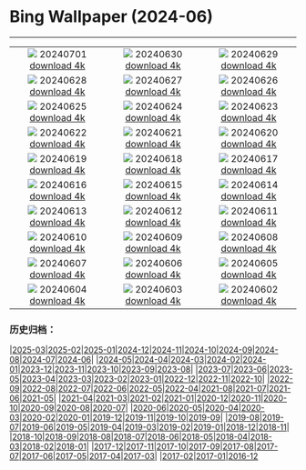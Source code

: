 # Bing Wallpaper (2024-06)
**************
| | | |
| :----: | :----: | :----: |
| ![](https://www.bing.com/th?id=OHR.UbudBali_EN-CA8434577809_1920x1080.jpg) 20240701 [download 4k](https://www.bing.com/th?id=OHR.UbudBali_EN-CA8434577809_UHD.jpg) | ![](https://www.bing.com/th?id=OHR.TourCorsica_EN-CA6661370949_1920x1080.jpg) 20240630 [download 4k](https://www.bing.com/th?id=OHR.TourCorsica_EN-CA6661370949_UHD.jpg) | ![](https://www.bing.com/th?id=OHR.ChristopherPark_EN-CA4001451105_1920x1080.jpg) 20240629 [download 4k](https://www.bing.com/th?id=OHR.ChristopherPark_EN-CA4001451105_UHD.jpg) |
| ![](https://www.bing.com/th?id=OHR.FlorenceDuomo_EN-CA9972074175_1920x1080.jpg) 20240628 [download 4k](https://www.bing.com/th?id=OHR.FlorenceDuomo_EN-CA9972074175_UHD.jpg) | ![](https://www.bing.com/th?id=OHR.CardinalfishAnemone_EN-CA9725559395_1920x1080.jpg) 20240627 [download 4k](https://www.bing.com/th?id=OHR.CardinalfishAnemone_EN-CA9725559395_UHD.jpg) | ![](https://www.bing.com/th?id=OHR.FireWave_EN-CA9559982578_1920x1080.jpg) 20240626 [download 4k](https://www.bing.com/th?id=OHR.FireWave_EN-CA9559982578_UHD.jpg) |
| ![](https://www.bing.com/th?id=OHR.FloresIsland_EN-CA9405786955_1920x1080.jpg) 20240625 [download 4k](https://www.bing.com/th?id=OHR.FloresIsland_EN-CA9405786955_UHD.jpg) | ![](https://www.bing.com/th?id=OHR.DhakaBangladesh_EN-CA1292742742_1920x1080.jpg) 20240624 [download 4k](https://www.bing.com/th?id=OHR.DhakaBangladesh_EN-CA1292742742_UHD.jpg) | ![](https://www.bing.com/th?id=OHR.BrazilRainforest_EN-CA8803781461_1920x1080.jpg) 20240623 [download 4k](https://www.bing.com/th?id=OHR.BrazilRainforest_EN-CA8803781461_UHD.jpg) |
| ![](https://www.bing.com/th?id=OHR.IndPeopleDay_EN-CA8734922275_1920x1080.jpg) 20240622 [download 4k](https://www.bing.com/th?id=OHR.IndPeopleDay_EN-CA8734922275_UHD.jpg) | ![](https://www.bing.com/th?id=OHR.KokinoMacedonia_EN-CA8649662259_1920x1080.jpg) 20240621 [download 4k](https://www.bing.com/th?id=OHR.KokinoMacedonia_EN-CA8649662259_UHD.jpg) | ![](https://www.bing.com/th?id=OHR.LewaGiraffe_EN-CA8570636554_1920x1080.jpg) 20240620 [download 4k](https://www.bing.com/th?id=OHR.LewaGiraffe_EN-CA8570636554_UHD.jpg) |
| ![](https://www.bing.com/th?id=OHR.LupinIceland_EN-CA8487496970_1920x1080.jpg) 20240619 [download 4k](https://www.bing.com/th?id=OHR.LupinIceland_EN-CA8487496970_UHD.jpg) | ![](https://www.bing.com/th?id=OHR.HummingThistle_EN-CA5661404552_1920x1080.jpg) 20240618 [download 4k](https://www.bing.com/th?id=OHR.HummingThistle_EN-CA5661404552_UHD.jpg) | ![](https://www.bing.com/th?id=OHR.RedFoxDad_EN-CA5585165755_1920x1080.jpg) 20240617 [download 4k](https://www.bing.com/th?id=OHR.RedFoxDad_EN-CA5585165755_UHD.jpg) |
| ![](https://www.bing.com/th?id=OHR.NazareWave_EN-CA5439968025_1920x1080.jpg) 20240616 [download 4k](https://www.bing.com/th?id=OHR.NazareWave_EN-CA5439968025_UHD.jpg) | ![](https://www.bing.com/th?id=OHR.PeggysCove_EN-CA5369786988_1920x1080.jpg) 20240615 [download 4k](https://www.bing.com/th?id=OHR.PeggysCove_EN-CA5369786988_UHD.jpg) | ![](https://www.bing.com/th?id=OHR.RegistanUzbekistan_EN-CA2957046494_1920x1080.jpg) 20240614 [download 4k](https://www.bing.com/th?id=OHR.RegistanUzbekistan_EN-CA2957046494_UHD.jpg) |
| ![](https://www.bing.com/th?id=OHR.BigBendMilkyWay_EN-CA2391615132_1920x1080.jpg) 20240613 [download 4k](https://www.bing.com/th?id=OHR.BigBendMilkyWay_EN-CA2391615132_UHD.jpg) | ![](https://www.bing.com/th?id=OHR.GemsbokBotswana_EN-CA0854561262_1920x1080.jpg) 20240612 [download 4k](https://www.bing.com/th?id=OHR.GemsbokBotswana_EN-CA0854561262_UHD.jpg) | ![](https://www.bing.com/th?id=OHR.OsakaNight_EN-CA0467122795_1920x1080.jpg) 20240611 [download 4k](https://www.bing.com/th?id=OHR.OsakaNight_EN-CA0467122795_UHD.jpg) |
| ![](https://www.bing.com/th?id=OHR.BardenasBiosphere_EN-CA9390385116_1920x1080.jpg) 20240610 [download 4k](https://www.bing.com/th?id=OHR.BardenasBiosphere_EN-CA9390385116_UHD.jpg) | ![](https://www.bing.com/th?id=OHR.CanadianGP_EN-CA8496728904_1920x1080.jpg) 20240609 [download 4k](https://www.bing.com/th?id=OHR.CanadianGP_EN-CA8496728904_UHD.jpg) | ![](https://www.bing.com/th?id=OHR.HumpbackFamily_EN-CA7093213035_1920x1080.jpg) 20240608 [download 4k](https://www.bing.com/th?id=OHR.HumpbackFamily_EN-CA7093213035_UHD.jpg) |
| ![](https://www.bing.com/th?id=OHR.LesBravesNormandy_EN-CA6288296004_1920x1080.jpg) 20240607 [download 4k](https://www.bing.com/th?id=OHR.LesBravesNormandy_EN-CA6288296004_UHD.jpg) | ![](https://www.bing.com/th?id=OHR.MadagascarRiver_EN-CA5413298689_1920x1080.jpg) 20240606 [download 4k](https://www.bing.com/th?id=OHR.MadagascarRiver_EN-CA5413298689_UHD.jpg) | ![](https://www.bing.com/th?id=OHR.ChestnutBeeEater_EN-CA4730115773_1920x1080.jpg) 20240605 [download 4k](https://www.bing.com/th?id=OHR.ChestnutBeeEater_EN-CA4730115773_UHD.jpg) |
| ![](https://www.bing.com/th?id=OHR.CopenhagenBicycles_EN-CA1742529177_1920x1080.jpg) 20240604 [download 4k](https://www.bing.com/th?id=OHR.CopenhagenBicycles_EN-CA1742529177_UHD.jpg) | ![](https://www.bing.com/th?id=OHR.Annahummingbird_EN-CA0660927808_1920x1080.jpg) 20240603 [download 4k](https://www.bing.com/th?id=OHR.Annahummingbird_EN-CA0660927808_UHD.jpg) | ![](https://www.bing.com/th?id=OHR.PrideMonthSF_EN-CA8827257205_1920x1080.jpg) 20240602 [download 4k](https://www.bing.com/th?id=OHR.PrideMonthSF_EN-CA8827257205_UHD.jpg) |

### 历史归档：

|[2025-03](/../2025-03/2025-03.md)|[2025-02](/../2025-02/2025-02.md)|[2025-01](/../2025-01/2025-01.md)|[2024-12](/../2024-12/2024-12.md)|[2024-11](/../2024-11/2024-11.md)|[2024-10](/../2024-10/2024-10.md)|[2024-09](/../2024-09/2024-09.md)|[2024-08](/../2024-08/2024-08.md)|[2024-07](/../2024-07/2024-07.md)|[2024-06](/2024-06.md)|
|[2024-05](/../2024-05/2024-05.md)|[2024-04](/../2024-04/2024-04.md)|[2024-03](/../2024-03/2024-03.md)|[2024-02](/../2024-02/2024-02.md)|[2024-01](/../2024-01/2024-01.md)|[2023-12](/../2023-12/2023-12.md)|[2023-11](/../2023-11/2023-11.md)|[2023-10](/../2023-10/2023-10.md)|[2023-09](/../2023-09/2023-09.md)|[2023-08](/../2023-08/2023-08.md)|
|[2023-07](/../2023-07/2023-07.md)|[2023-06](/../2023-06/2023-06.md)|[2023-05](/../2023-05/2023-05.md)|[2023-04](/../2023-04/2023-04.md)|[2023-03](/../2023-03/2023-03.md)|[2023-02](/../2023-02/2023-02.md)|[2023-01](/../2023-01/2023-01.md)|[2022-12](/../2022-12/2022-12.md)|[2022-11](/../2022-11/2022-11.md)|[2022-10](/../2022-10/2022-10.md)|
|[2022-09](/../2022-09/2022-09.md)|[2022-08](/../2022-08/2022-08.md)|[2022-07](/../2022-07/2022-07.md)|[2022-06](/../2022-06/2022-06.md)|[2022-05](/../2022-05/2022-05.md)|[2022-04](/../2022-04/2022-04.md)|[2021-08](/../2021-08/2021-08.md)|[2021-07](/../2021-07/2021-07.md)|[2021-06](/../2021-06/2021-06.md)|[2021-05](/../2021-05/2021-05.md)|
|[2021-04](/../2021-04/2021-04.md)|[2021-03](/../2021-03/2021-03.md)|[2021-02](/../2021-02/2021-02.md)|[2021-01](/../2021-01/2021-01.md)|[2020-12](/../2020-12/2020-12.md)|[2020-11](/../2020-11/2020-11.md)|[2020-10](/../2020-10/2020-10.md)|[2020-09](/../2020-09/2020-09.md)|[2020-08](/../2020-08/2020-08.md)|[2020-07](/../2020-07/2020-07.md)|
|[2020-06](/../2020-06/2020-06.md)|[2020-05](/../2020-05/2020-05.md)|[2020-04](/../2020-04/2020-04.md)|[2020-03](/../2020-03/2020-03.md)|[2020-02](/../2020-02/2020-02.md)|[2020-01](/../2020-01/2020-01.md)|[2019-12](/../2019-12/2019-12.md)|[2019-11](/../2019-11/2019-11.md)|[2019-10](/../2019-10/2019-10.md)|[2019-09](/../2019-09/2019-09.md)|
|[2019-08](/../2019-08/2019-08.md)|[2019-07](/../2019-07/2019-07.md)|[2019-06](/../2019-06/2019-06.md)|[2019-05](/../2019-05/2019-05.md)|[2019-04](/../2019-04/2019-04.md)|[2019-03](/../2019-03/2019-03.md)|[2019-02](/../2019-02/2019-02.md)|[2019-01](/../2019-01/2019-01.md)|[2018-12](/../2018-12/2018-12.md)|[2018-11](/../2018-11/2018-11.md)|
|[2018-10](/../2018-10/2018-10.md)|[2018-09](/../2018-09/2018-09.md)|[2018-08](/../2018-08/2018-08.md)|[2018-07](/../2018-07/2018-07.md)|[2018-06](/../2018-06/2018-06.md)|[2018-05](/../2018-05/2018-05.md)|[2018-04](/../2018-04/2018-04.md)|[2018-03](/../2018-03/2018-03.md)|[2018-02](/../2018-02/2018-02.md)|[2018-01](/../2018-01/2018-01.md)|
|[2017-12](/../2017-12/2017-12.md)|[2017-11](/../2017-11/2017-11.md)|[2017-10](/../2017-10/2017-10.md)|[2017-09](/../2017-09/2017-09.md)|[2017-08](/../2017-08/2017-08.md)|[2017-07](/../2017-07/2017-07.md)|[2017-06](/../2017-06/2017-06.md)|[2017-05](/../2017-05/2017-05.md)|[2017-04](/../2017-04/2017-04.md)|[2017-03](/../2017-03/2017-03.md)|
|[2017-02](/../2017-02/2017-02.md)|[2017-01](/../2017-01/2017-01.md)|[2016-12](/../2016-12/2016-12.md)
